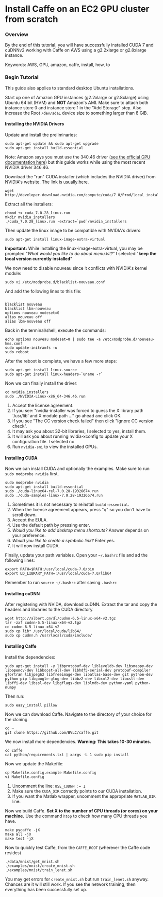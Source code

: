 # Install Caffe on an EC2 GPU cluster from scratch

### Overview

By the end of this tutorial, you will have successfully installed CUDA 7 and cuDNNv2 working with Caffe on AWS using a g2.2xlarge or g2.8xlarge instance.

Keywords: AWS, GPU, amazon, caffe, install, how, to

### Begin Tutorial

This guide also applies to standard desktop Ubuntu installations.

Start up one of Amazon GPU instances (g2.2xlarge or g2.8xlarge) using Ubuntu 64 bit (HVM) and **NOT** Amazon's AMI. Make sure to attach both instance store 0 and instance store 1 in the "Add Storage" step. Also increase the Root `/dev/sda1` device size to something larger than 8 GiB.

#### Installing the NVIDIA Drivers
Update and install the preliminaries:
```Shell
sudo apt-get update && sudo apt-get upgrade
sudo apt-get install build-essential
```

Note: Amazon says you must use the 340.46 driver ([see the official GPU documentation here](http://docs.aws.amazon.com/AWSEC2/latest/UserGuide/using_cluster_computing.html)) but this guide works while using the most recent NVIDIA driver 346.46.

Download the "run" CUDA installer (which includes the NVIDIA driver) from NVIDIA's website. The link is [usually here](https://developer.nvidia.com/cuda-downloads).
```
wget http://developer.download.nvidia.com/compute/cuda/7_0/Prod/local_installers/cuda_7.0.28_linux.run
```

Extract all the installers:
```Shell
chmod +x cuda_7.0.28_linux.run
mkdir nvidia_installers
./cuda_7.0.28_linux.run -extract=`pwd`/nvidia_installers
```

Then update the linux image to be compatible with NVIDIA's drivers:
```
sudo apt-get install linux-image-extra-virtual
```
**Important:** While installing the linux-image-extra-virtual, you may be prompted "*What would you like to do about menu.lst?*" I selected "**keep the local version currently installed**"

We now need to disable nouveau since it conflicts with NVIDIA's kernel module:
```Shell
sudo vi /etc/modprobe.d/blacklist-nouveau.conf
```

And add the following lines to this file:
```Shell

blacklist nouveau
blacklist lbm-nouveau
options nouveau modeset=0
alias nouveau off
alias lbm-nouveau off
```
Back in the terminal/shell, execute the commands:
```Shell
echo options nouveau modeset=0 | sudo tee -a /etc/modprobe.d/nouveau-kms.conf
sudo update-initramfs -u
sudo reboot
```

After the reboot is complete, we have a few more steps:
```Shell
sudo apt-get install linux-source
sudo apt-get install linux-headers-`uname -r`
```
Now we can finally install the driver:
```Shell
cd nvidia_installers
sudo ./NVIDIA-Linux-x86_64-346.46.run
```
1. Accept the license agreement.
2. If you see: "nvidia-installer was forced to guess the X library path '/usr/lib' and X module path ..." go ahead anc click OK.
3. If you see "The CC version check failed" then click "Ignore CC version check".
4. It may ask you about 32-bit libraries, I selected to yes, install them.
5. It will ask you about running nvidia-xconfig to update your X configuration file. I selected no.
6. Run `nvidia-smi` to view the installed GPUs.

#### Installing CUDA
Now we can install CUDA and optionally the examples. Make sure to run `sudo modprobe nvidia` first.
```Shell
sudo modprobe nvidia
sudo apt-get install build-essential
sudo ./cuda-linux64-rel-7.0.28-19326674.run
sudo ./cuda-samples-linux-7.0.28-19326674.run
```
1. Sometimes it is not necessary to reinstall `build-essential`.
2. When the license agreement appears, press "q" so you don't have to scroll down.
3. Accept the EULA.
4. Use the default path by pressing enter.
5. *Would you like to add desktop menu shortcuts?* Answer depends on your preference.
6. *Would you like to create a symbolic link?* Enter yes.
7. It will now install CUDA.

Finally, update your path variables. Open your `~/.bashrc` file and ad the following lines:
```Shell
export PATH=$PATH:/usr/local/cuda-7.0/bin
export LD_LIBRARY_PATH=:/usr/local/cuda-7.0/lib64
```
Remember to run `source ~/.bashrc` after saving `.bashrc`

#### Installing cuDNN
After registering with NVIDA, download cuDNN. Extract the tar and copy the headers and libraries to the CUDA directory.
```Shell
wget http://albert.cm/dl/cudnn-6.5-linux-x64-v2.tgz
tar -zxf cudnn-6.5-linux-x64-v2.tgz
cd cudnn-6.5-linux-x64-v2
sudo cp lib* /usr/local/cuda/lib64/
sudo cp cudnn.h /usr/local/cuda/include/
```

#### Installing Caffe
Install the dependencies:
```Shell
sudo apt-get install -y libprotobuf-dev libleveldb-dev libsnappy-dev libopencv-dev libboost-all-dev libhdf5-serial-dev protobuf-compiler gfortran libjpeg62 libfreeimage-dev libatlas-base-dev git python-dev python-pip libgoogle-glog-dev libbz2-dev libxml2-dev libxslt-dev libffi-dev libssl-dev libgflags-dev liblmdb-dev python-yaml python-numpy
```
Then run:
```Shell
sudo easy_install pillow
```
Now we can download Caffe. Navigate to the directory of your choice for the cloning.
```Shell
cd ~
git clone https://github.com/BVLC/caffe.git
```
We now install more dependencies. **Warning: This takes 10-30 minutes.**
```Shell
cd caffe
cat python/requirements.txt | xargs -L 1 sudo pip install
```

Now we update the Makefile:
```Shell
cp Makefile.config.example Makefile.config
vi Makefile.config
```

1. Uncomment the line: `USE_CUDNN := 1`
2. Make sure the `CUDA_DIR` correctly points to our CUDA installation.
3. If you want the Matlab wrapper, uncomment the appropriate `MATLAB_DIR` line.

Now we build Caffe. **Set X to the number of CPU threads (or cores) on your machine.** Use the command `htop` to check how many CPU threads you have.
```Shell
make pycaffe -jX
make all -jX
make test -jX
```

Now to quickly test Caffe, from the `CAFFE_ROOT` (wherever the Caffe code resides)
```Shell
./data/mnist/get_mnist.sh
./examples/mnist/create_mnist.sh
./examples/mnist/train_lenet.sh
```
You may get errors for `create_mnist.sh` but run `train_lenet.sh` anyway. Chances are it will still work. If you see the network training, then everything has been successfully set up. 
